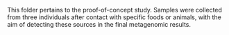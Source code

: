 This folder pertains to the proof-of-concept study. Samples were collected from three individuals after contact with specific foods or animals, with the aim of detecting these sources in the final metagenomic results.
